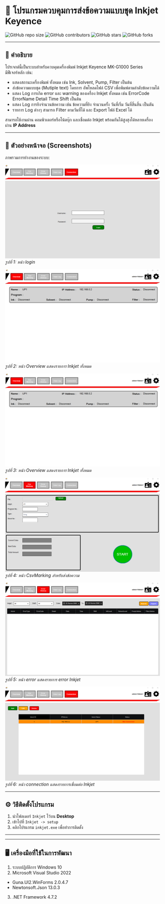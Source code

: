 # 🚀 โปรแกรมควบคุมการส่งข้อความแบบชุด Inkjet Keyence

![GitHub repo size](https://img.shields.io/github/repo-size/username/repo-name)
![GitHub contributors](https://img.shields.io/github/contributors/username/repo-name)
![GitHub stars](https://img.shields.io/github/stars/username/repo-name?style=social)
![GitHub forks](https://img.shields.io/github/forks/username/repo-name?style=social)

---

## 📖 คำอธิบาย
โปรเจกต์นี้เป็นระบบสำหรับควบคุมเครื่องพิมพ์ Inkjet Keyence MK-G1000 Series  
มีฟีเจอร์หลัก เช่น:  
- แสดงสถานะเครื่องพิมพ์ ทั้งหมด เช่น Ink, Solvent, Pump, Filter เป็นต้น
- ส่งข้อความแบบชุด (Mutiple text) โดยการ อัพโหลดไฟล์ CSV เพื่อพิมพ์ตามลําดับข้อความได้
- แสดง Log การเกิด error และ warning ของเครื่อง Inkjet ทั้งหมด เช่น ErrorCode ErrorName Detail Time Shift เป็นต้น 
- แสดง Log การยิงจํานวนข้อความ เช่น ข้อความที่ยิง จํานวนครั้ง วันที่เริ่ม วันที่สิ้นสิ้น เป็นตัน
- รายการ Log ต่างๆ สามารถ Filter ตามวันที่ได้ และ Export ไฟล์ Excel ได้

สามารถใช้งานผ่าน คอมพิวเตอร์หรือโน้ตบุ๊ก และเชื่อมต่อ Inkjet พร้อมกันได้สูงสุงได้หลายเครื่อง ผ่าน **IP Address**

---

## 📸 ตัวอย่างหน้าจอ (Screenshots)

ภาพรวมการทำงานของระบบ:

![หน้าจอ login](./images/login.png)  
*รูปที่ 1: หน้า login*

![หน้าจอOverview](./images/overview.png)  
*รูปที่ 2: หน้า Overview แสดงรายการ Inkjet ทั้งหมด*

![หน้าจอOverview](./images/overview.png)  
*รูปที่ 3: หน้า Overview แสดงรายการ Inkjet ทั้งหมด*

![หน้าจอCsvMarking](./images/csv.png)  
*รูปที่ 4: หน้า CsvMarking สําหรับส่งข้อความ*

![หน้าจอerror](./images/error.png)  
*รูปที่ 5: หน้า error แสดงรายการ error Inkjet*

![หน้าจอconnection](./images/connection.png)  
*รูปที่ 6: หน้า connection แสดงรายการเชื่อมต่อ Inkjet*

---


## ⚙️ วิธีติดตั้งโปรแกรม

1. นำโฟลเดอร์ `Inkjet` ไว้บน **Desktop**  
2. เข้าไปที่ `Inkjet -> setup`  
3. คลิกโปรแกรม `inkjet.exe` เพื่อทำการติดตั้ง  

---



---

## 🖥️ เครื่องมือที่ใช้ในการพัฒนา

1. ระบบปฏิบัติการ Windows 10  
2. Microsoft Visual Studio 2022
  - Guna.UI2.WinForms 2.0.4.7  
  - Newtonsoft.Json 13.0.3  
3. .NET Framework 4.7.2  

